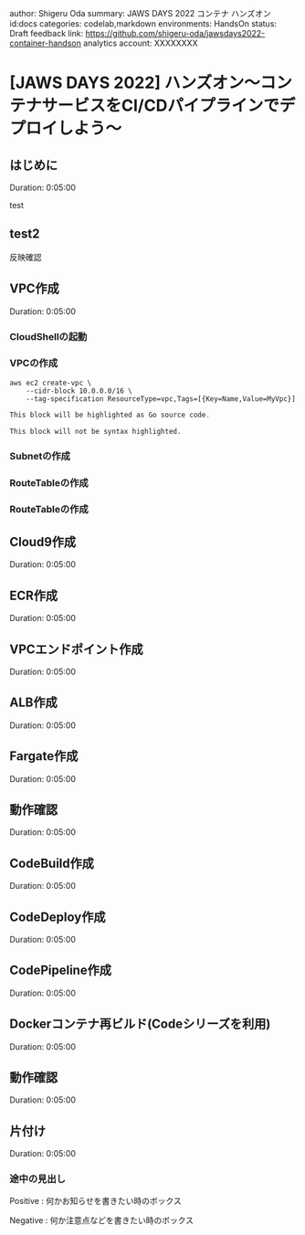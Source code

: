 author: Shigeru Oda
summary: JAWS DAYS 2022 コンテナ ハンズオン
id:docs
categories: codelab,markdown
environments: HandsOn
status: Draft
feedback link: https://github.com/shigeru-oda/jawsdays2022-container-handson
analytics account: XXXXXXXX
# [JAWS DAYS 2022] ハンズオン～コンテナサービスをCI/CDパイプラインでデプロイしよう～

## はじめに
Duration: 0:05:00

test
## test2
反映確認



## VPC作成
Duration: 0:05:00
### CloudShellの起動
### VPCの作成
```
aws ec2 create-vpc \
    --cidr-block 10.0.0.0/16 \
    --tag-specification ResourceType=vpc,Tags=[{Key=Name,Value=MyVpc}]
```

```go
This block will be highlighted as Go source code.
```

```console
This block will not be syntax highlighted.
```

### Subnetの作成
### RouteTableの作成
### RouteTableの作成






## Cloud9作成
Duration: 0:05:00
## ECR作成
Duration: 0:05:00

## VPCエンドポイント作成
Duration: 0:05:00
## ALB作成
Duration: 0:05:00
## Fargate作成
Duration: 0:05:00
## 動作確認
Duration: 0:05:00

## CodeBuild作成
Duration: 0:05:00
## CodeDeploy作成
Duration: 0:05:00
## CodePipeline作成
Duration: 0:05:00
## Dockerコンテナ再ビルド(Codeシリーズを利用)
Duration: 0:05:00
## 動作確認
Duration: 0:05:00
## 片付け
Duration: 0:05:00
### 途中の見出し
Positive
: 何かお知らせを書きたい時のボックス

Negative
: 何か注意点などを書きたい時のボックス